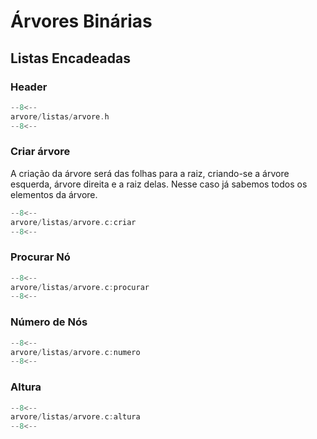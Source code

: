 # Árvores Binárias

## Listas Encadeadas

### Header

```c title="arvores.h" linenums="1"
--8<--
arvore/listas/arvore.h
--8<--
```

### Criar árvore

A criação da árvore será das folhas para a raiz, criando-se a árvore esquerda, árvore direita e a raiz delas. Nesse caso já sabemos todos os elementos da árvore.

```c title="criar_arvore.c" linenums="1"
--8<--
arvore/listas/arvore.c:criar
--8<--
```

### Procurar Nó

```c title="procurar_no.c" linenums="1"
--8<--
arvore/listas/arvore.c:procurar
--8<--
```

### Número de Nós

```c title="numero_nos.c" linenums="1"
--8<--
arvore/listas/arvore.c:numero
--8<--
```

### Altura

```c title="altura.c" linenums="1"
--8<--
arvore/listas/arvore.c:altura 
--8<--
```
